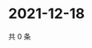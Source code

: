 # 2021-12-18

共 0 条

<!-- BEGIN WEIBO -->
<!-- 最后更新时间 Sat Dec 18 2021 14:17:42 GMT+0800 (China Standard Time) -->

<!-- END WEIBO -->
